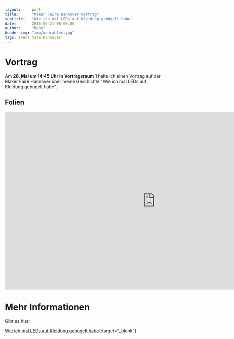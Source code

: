 ```yaml
---
layout:     post
title:      "Maker Faire Hannover Vortrag"
subtitle:   "Wie ich mal LEDs auf Kleidung gebügelt habe"
date:       2016-05-21 08:00:00
author:     "René"
header-img: "img/wearables.jpg"
tags: event talk Hannover
---
```

# Vortrag

Am __28. Mai um 14:45 Uhr in Vortragsraum 1__ halte ich einen Vortrag auf der Maker Faire Hannover über meine Geschichte "Wie ich mal LEDs auf Kleidung gebügelt habe".

## Folien

<div class="VideoWrapper">
<iframe src="https://docs.google.com/presentation/d/1n5pxFRZzwHBaK-e5WfqwJPhPS652koAyY5zK8ySh1ow/embed?start=false&loop=false&delayms=10000" frameborder="0" width="960" height="569" allowfullscreen="true" mozallowfullscreen="true" webkitallowfullscreen="true"></iframe>
</div>

# Mehr Informationen

Gibt es hier:

[Wie ich mal LEDs auf Kleidung gebügelt habe](http://maker-faire.de/hannover/vortrag/wie-ich-mal-leds-auf-kleidung-gebuegelt-habe/){:target="_blank"}
